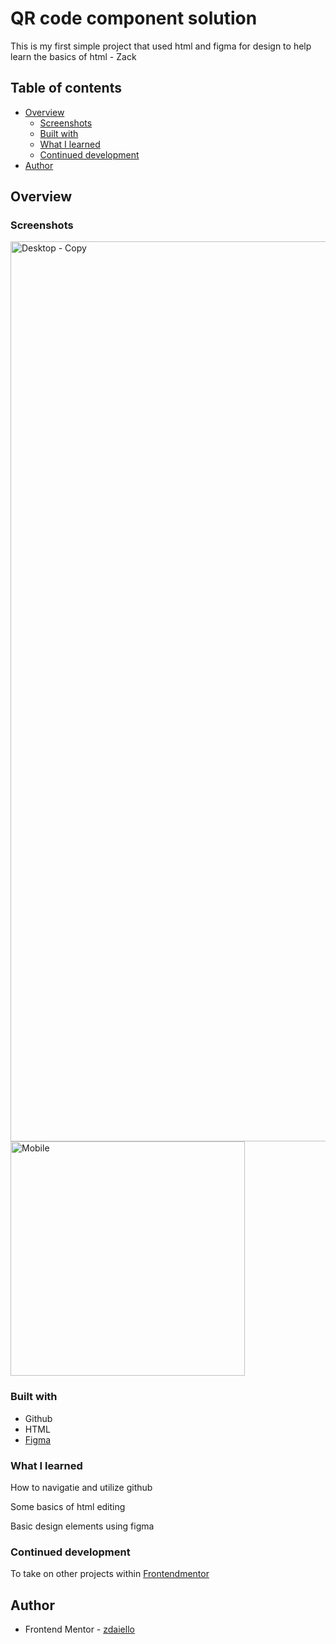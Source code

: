 # QR code component solution

This is my first simple project that used html and figma for design to help learn the basics of html - Zack  

## Table of contents

- [Overview](#overview)
  - [Screenshots](#screenshots)
  - [Built with](#built-with)
  - [What I learned](#what-i-learned)
  - [Continued development](#continued-development)
- [Author](#author)


## Overview

### Screenshots

<img width="1440" alt="Desktop - Copy" src="https://user-images.githubusercontent.com/115808095/195911742-b77820c9-fa8a-446d-8133-bbc842937ca2.png">
<img width="375" alt="Mobile" src="https://user-images.githubusercontent.com/115808095/195911745-20c50ea2-c9b1-48f8-bd95-c1993d5c2f58.png">



### Built with

- Github
- HTML
- [Figma](https://www.figma.com/)


### What I learned

How to navigatie and utilize github

Some basics of html editing

Basic design elements using figma 


### Continued development

To take on other projects within [Frontendmentor](https://www.frontendmentor.io/) 



## Author

- Frontend Mentor - [zdaiello](https://www.frontendmentor.io/profile/zdaiello)



